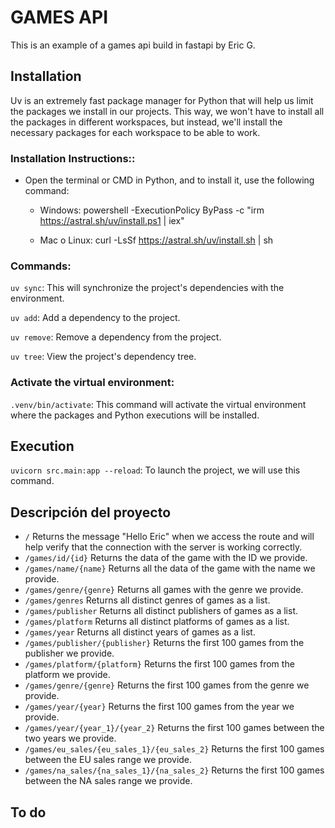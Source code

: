 # GAMES API
This is an example of a games api build in fastapi by Eric G.

## Installation
Uv is an extremely fast package manager for Python that will help us limit the packages we install in our projects. This way, we won't have to install all the packages in different workspaces, but instead, we'll install the necessary packages for each workspace to be able to work.

### Installation Instructions:: 
 - Open the terminal or CMD in Python, and to install it, use the following command:

    - Windows: powershell -ExecutionPolicy ByPass -c "irm https://astral.sh/uv/install.ps1 | iex"
    
    - Mac o Linux: curl -LsSf https://astral.sh/uv/install.sh | sh

### Commands:
`uv sync`: This will synchronize the project's dependencies with the environment.

`uv add`: Add a dependency to the project.

`uv remove`: Remove a dependency from the project.

`uv tree`: View the project's dependency tree.



### Activate the virtual environment:
`.venv/bin/activate`: This command will activate the virtual environment where the packages and Python executions will be installed.


## Execution

`uvicorn src.main:app --reload`: To launch the project, we will use this command.

## Descripción del proyecto
- `/` Returns the message "Hello Eric" when we access the route and will help verify that the connection with the server is working correctly.
- `/games/id/{id}` Returns the data of the game with the ID we provide.
- `/games/name/{name}` Returns all the data of the game with the name we provide.
- `/games/genre/{genre}` Returns all games with the genre we provide.
- `/games/genres` Returns all distinct genres of games as a list.
- `/games/publisher` Returns all distinct publishers of games as a list.
- `/games/platform` Returns all distinct platforms of games as a list.
- `/games/year` Returns all distinct years of games as a list.
- `/games/publisher/{publisher}` Returns the first 100 games from the publisher we provide.
- `/games/platform/{platform}` Returns the first 100 games from the platform we provide.
- `/games/genre/{genre}` Returns the first 100 games from the genre we provide.
- `/games/year/{year}` Returns the first 100 games from the year we provide.
- `/games/year/{year_1}/{year_2}` Returns the first 100 games between the two years we provide.
- `/games/eu_sales/{eu_sales_1}/{eu_sales_2}` Returns the first 100 games between the EU sales range we provide.
- `/games/na_sales/{na_sales_1}/{na_sales_2}` Returns the first 100 games between the NA sales range we provide.

## To do

